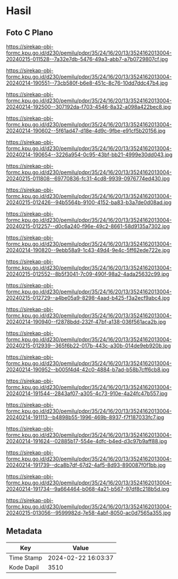 # Hasil

## Foto C Plano

https://sirekap-obj-formc.kpu.go.id/d230/pemilu/pdpr/35/24/16/20/13/3524162013004-20240215-011528--7a32e7db-5476-49a3-abb7-a7b0729807cf.jpg

https://sirekap-obj-formc.kpu.go.id/d230/pemilu/pdpr/35/24/16/20/13/3524162013004-20240214-190551--73cb580f-b6e8-451c-8c76-10dd7ddc47b4.jpg

https://sirekap-obj-formc.kpu.go.id/d230/pemilu/pdpr/35/24/16/20/13/3524162013004-20240214-192500--307192da-f703-4546-8a32-a098a422bec8.jpg

https://sirekap-obj-formc.kpu.go.id/d230/pemilu/pdpr/35/24/16/20/13/3524162013004-20240214-190602--5f61ad47-d18e-4d9c-9fbe-e91cf5b20156.jpg

https://sirekap-obj-formc.kpu.go.id/d230/pemilu/pdpr/35/24/16/20/13/3524162013004-20240214-190654--3226a954-0c95-43bf-bb21-4999e30dd043.jpg

https://sirekap-obj-formc.kpu.go.id/d230/pemilu/pdpr/35/24/16/20/13/3524162013004-20240215-011808--69770836-fc31-4cd8-9939-0976774ed430.jpg

https://sirekap-obj-formc.kpu.go.id/d230/pemilu/pdpr/35/24/16/20/13/3524162013004-20240215-012426--94b5564b-9100-4152-ba83-b3a7de0d08ad.jpg

https://sirekap-obj-formc.kpu.go.id/d230/pemilu/pdpr/35/24/16/20/13/3524162013004-20240215-012257--d0c6a240-f96e-49c2-8661-58d9135a7302.jpg

https://sirekap-obj-formc.kpu.go.id/d230/pemilu/pdpr/35/24/16/20/13/3524162013004-20240214-190820--9ebb58a9-1c43-49d4-9e4c-5ff62ede722e.jpg

https://sirekap-obj-formc.kpu.go.id/d230/pemilu/pdpr/35/24/16/20/13/3524162013004-20240215-012552--8b5f3041-7c09-490f-98a2-4ada25632c99.jpg

https://sirekap-obj-formc.kpu.go.id/d230/pemilu/pdpr/35/24/16/20/13/3524162013004-20240215-012729--a4be05a9-8298-4aad-b425-f3a2ecf9abc4.jpg

https://sirekap-obj-formc.kpu.go.id/d230/pemilu/pdpr/35/24/16/20/13/3524162013004-20240214-190940--f2878bdd-232f-47bf-a138-036f561aca2b.jpg

https://sirekap-obj-formc.kpu.go.id/d230/pemilu/pdpr/35/24/16/20/13/3524162013004-20240215-012939--365f6b22-017b-443c-a30b-014de9eb920b.jpg

https://sirekap-obj-formc.kpu.go.id/d230/pemilu/pdpr/35/24/16/20/13/3524162013004-20240214-190952--b005f4d4-42c0-4884-b7ad-b58b7cff6cb8.jpg

https://sirekap-obj-formc.kpu.go.id/d230/pemilu/pdpr/35/24/16/20/13/3524162013004-20240214-191544--2843af07-a305-4c73-910e-4a24fc47b557.jpg

https://sirekap-obj-formc.kpu.go.id/d230/pemilu/pdpr/35/24/16/20/13/3524162013004-20240214-191113--b4898b55-1996-469b-8937-f7f187033fc7.jpg

https://sirekap-obj-formc.kpu.go.id/d230/pemilu/pdpr/35/24/16/20/13/3524162013004-20240214-191624--02885b17-554e-4dfc-b4ed-d3c97b9aff88.jpg

https://sirekap-obj-formc.kpu.go.id/d230/pemilu/pdpr/35/24/16/20/13/3524162013004-20240214-191739--dca8b7df-67d2-4af5-8d93-890087f0f1bb.jpg

https://sirekap-obj-formc.kpu.go.id/d230/pemilu/pdpr/35/24/16/20/13/3524162013004-20240214-191734--9a664464-b068-4a21-b567-97df8c218b5d.jpg

https://sirekap-obj-formc.kpu.go.id/d230/pemilu/pdpr/35/24/16/20/13/3524162013004-20240215-013056--9599982d-7e58-4abf-8050-ac0d7565a355.jpg


## Metadata

| Key        | Value               |
| ---------- | ------------------- |
| Time Stamp | 2024-02-22 16:03:37 |
| Kode Dapil | 3510                |



